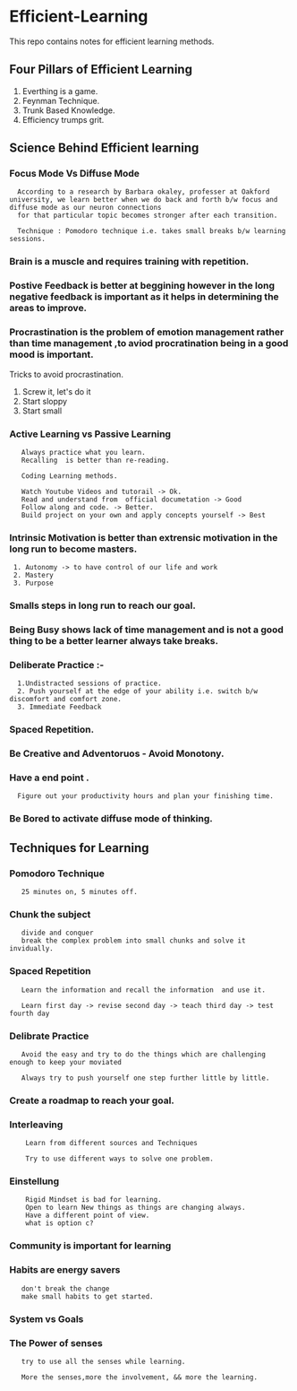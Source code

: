 # Efficient-Learning
This repo contains notes for efficient learning methods. 


## Four Pillars of Efficient Learning
 1. Everthing is a game.
 2. Feynman Technique.
 3. Trunk Based Knowledge.
 4. Efficiency trumps grit.
 
 ## Science Behind Efficient learning
 
  ### Focus Mode Vs Diffuse Mode
      According to a research by Barbara okaley, professer at Oakford university, we learn better when we do back and forth b/w focus and diffuse mode as our neuron connections 
      for that particular topic becomes stronger after each transition.
      
      Technique : Pomodoro technique i.e. takes small breaks b/w learning sessions.
      
  ### Brain is a muscle and requires training with repetition.
  
  ### Postive Feedback is better at beggining however in the long negative feedback is important as it helps in determining the areas to improve.
  
  ### Procrastination is the problem of emotion management rather than time management ,to aviod procratination being in a good mood is important.
  Tricks to avoid procrastination.
   1. Screw it, let's do it
   2. Start sloppy
   3. Start small

  
  ###  Active Learning vs Passive Learning
       
       Always practice what you learn.
       Recalling  is better than re-reading.
       
       Coding Learning methods.
       
       Watch Youtube Videos and tutorail -> Ok.
       Read and understand from  official documetation -> Good
       Follow along and code. -> Better.
       Build project on your own and apply concepts yourself -> Best
       
  ### Intrinsic Motivation is better than extrensic motivation in the long run to become masters.
  
     1. Autonomy -> to have control of our life and work
     2. Mastery 
     3. Purpose
     
  ###  Smalls steps in long run to reach our goal.
  
  ### Being Busy shows lack of time management and is not a good thing to be a better learner always take breaks.
  
  ### Deliberate Practice :-
      1.Undistracted sessions of practice.
      2. Push yourself at the edge of your ability i.e. switch b/w discomfort and comfort zone.
      3. Immediate Feedback
      
   ### Spaced Repetition.
   
  ### Be Creative and Adventoruos - Avoid Monotony.
  
  ### Have a end point .
      
      Figure out your productivity hours and plan your finishing time.
      
  ###  Be Bored to activate diffuse mode of thinking.
  
  
## Techniques for Learning

   ### Pomodoro Technique
       25 minutes on, 5 minutes off.
   
   ### Chunk the subject
       divide and conquer
       break the complex problem into small chunks and solve it invidually.
       
   ### Spaced Repetition
       
       Learn the information and recall the information  and use it.
       
       Learn first day -> revise second day -> teach third day -> test fourth day
       
   ### Delibrate Practice
       
       Avoid the easy and try to do the things which are challenging enough to keep your moviated 
       
       Always try to push yourself one step further little by little.
       
   ### Create a roadmap to reach your goal.
   
   
   ###  Interleaving
        Learn from different sources and Techniques
        
        Try to use different ways to solve one problem.
        
   ###  Einstellung
        Rigid Mindset is bad for learning.
        Open to learn New things as things are changing always.
        Have a different point of view.
        what is option c?
   
   
   ### Community is important for learning
   
   ### Habits are energy savers
       
       don't break the change
       make small habits to get started.
       
       
  ### System vs Goals
  
  
  ### The Power of senses
       try to use all the senses while learning.
       
       More the senses,more the involvement, && more the learning.
       
       
   ###     
        
       
       
       
       
       
   
   
   
  
  
     
     
       
       
       
       
       
       
       
       
       
       
  
       
  
  
      
      
      
      
      
      
 
